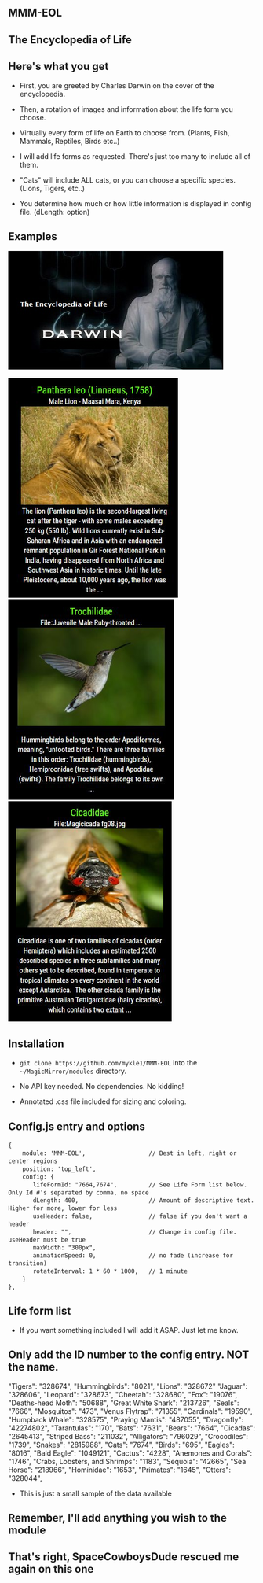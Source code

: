 ## MMM-EOL

## The Encyclopedia of Life

## Here's what you get

* First, you are greeted by Charles Darwin on the cover of the encyclopedia.

* Then, a rotation of images and information about the life form you choose.

* Virtually every form of life on Earth to choose from. (Plants, Fish, Mammals, Reptiles, Birds etc..)

* I will add life forms as requested. There's just too many to include all of them.

* "Cats" will include ALL cats, or you can choose a specific species. (Lions, Tigers, etc..)

* You determine how much or how little information is displayed in config file. (dLength: option)

## Examples

![](images/darwin.jpg)

![](images/2.JPG) ![](images/3.JPG) ![](images/4.JPG) 

## Installation

* `git clone https://github.com/mykle1/MMM-EOL` into the `~/MagicMirror/modules` directory.

* No API key needed. No dependencies. No kidding!

* Annotated .css file included for sizing and coloring.

## Config.js entry and options

    {
        module: 'MMM-EOL',                  // Best in left, right or center regions
        position: 'top_left',
        config: {
           lifeFormId: "7664,7674",         // See Life Form list below. Only Id #'s separated by comma, no space
           dLength: 400,                    // Amount of descriptive text. Higher for more, lower for less
           useHeader: false,                // false if you don't want a header      
           header: "",                      // Change in config file. useHeader must be true
           maxWidth: "300px",
           animationSpeed: 0,               // no fade (increase for transition)
           rotateInterval: 1 * 60 * 1000,   // 1 minute
        }
    },

## Life form list
* If you want something included I will add it ASAP. Just let me know.

## Only add the ID number to the config entry. NOT the name.

"Tigers": "328674",
"Hummingbirds": "8021",
"Lions": "328672"
"Jaguar": "328606",
"Leopard": "328673",
"Cheetah": "328680",
"Fox": "19076",
"Deaths-head Moth": "50688",
"Great White Shark": "213726",
"Seals": "7666",
"Mosquitos": "473",
"Venus Flytrap": "71355",
"Cardinals": "19590",
"Humpback Whale": "328575",
"Praying Mantis": "487055",
"Dragonfly": "42274802",
"Tarantulas": "170",
"Bats": "7631",
"Bears": "7664",
"Cicadas": "2645413",
"Striped Bass": "211032",
"Alligators": "796029",
"Crocodiles": "1739",
"Snakes": "2815988",
"Cats": "7674",
"Birds": "695",
"Eagles": "8016",
"Bald Eagle": "1049121",
"Cactus": "4228",
"Anemones and Corals": "1746",
"Crabs, Lobsters, and Shrimps": "1183",
"Sequoia": "42665",
"Sea Horse": "218966",
"Hominidae": "1653",
"Primates": "1645",
"Otters": "328044",

* This is just a small sample of the data available

## Remember, I'll add anything you wish to the module
	
## That's right, SpaceCowboysDude rescued me again on this one
